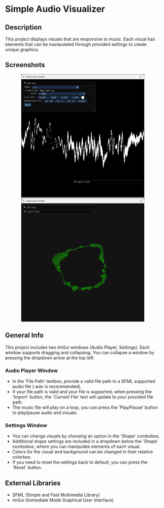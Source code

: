 # Simple Audio Visualizer

## Description
This project displays visuals that are responsive to music. Each visual has elements that can be manipulated through provided settings to create unique graphics.

## Screenshots
<p align="middle">
    <img src="assets/screenshot_1.png" alt="Screenshot1" width="400" height="400">
    <img src="assets/screenshot_2.png" alt="Screenshot2" width="400" height="400">
</p>

## General Info
This project includes two _ImGui_ windows (Audio Player, Settings). Each window supports dragging and collapsing. You can collapse a window by pressing the dropdown arrow at the top left.

### Audio Player Window
* In the 'File Path' textbox, provide a valid file path to a SFML supported audio file (.wav is recommended).
* If your file path is valid and your file is supported, when pressing the 'Import' button, the 'Current File' text will update to your provided file path.
* The music file will play on a loop, you can press the 'Play/Pause' button to play/pause audio and visuals.

### Settings Window
* You can change visuals by choosing an option in the 'Shape' combobox.
* Additional shape settings are included in a dropdown below the 'Shape' combobox, where you can manipulate elements of each visual.
* Colors for the visual and background can be changed in their relative colorbox.
* If you need to reset the settings back to default, you can press the 'Reset' button.

## External Libraries
* SFML (Simple and Fast Multimedia Library)
* ImGui (Immediate Mode Graphical User Interface)

